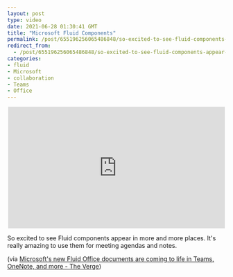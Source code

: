 ```yaml
---
layout: post
type: video
date: 2021-06-28 01:30:41 GMT
title: "Microsoft Fluid Components"
permalink: /post/655196256065486848/so-excited-to-see-fluid-components-appear-in-more
redirect_from: 
  - /post/655196256065486848/so-excited-to-see-fluid-components-appear-in-more
categories:
- fluid
- Microsoft
- collaboration
- Teams
- Office
---
```

<p style="text-align:center"><iframe width="500" height="281"  id="youtube_iframe" src="https://www.youtube.com/embed/tPw5kFkXtt4?feature=oembed&amp;enablejsapi=1&amp;origin=https://safe.txmblr.com&amp;wmode=opaque" frameborder="0" allow="accelerometer; autoplay; clipboard-write; encrypted-media; gyroscope; picture-in-picture" allowfullscreen title="Microsoft Fluid Components"></iframe></p>

<p>So excited to see Fluid components appear in more and more places. It's really amazing to use them for meeting agendas and notes.</p>
<p>(via <a href="https://www.theverge.com/2021/6/17/22538144/microsoft-fluid-components-documents-office-teams-onenote-outlook-whiteboard">Microsoft's new Fluid Office documents are coming to life in Teams, OneNote, and more - The Verge</a>) </p>